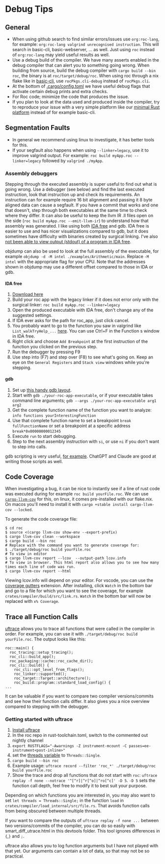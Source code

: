 # Debug Tips

## General

- When using github search to find similar errors/issues use `org:roc-lang`, for example: `org:roc-lang valgrind unrecognised instruction`. This will search in basic-cli, basic-webserver, ... as well. Just using `roc` instead of `org:roc-lang` may yield useful results as well.
- Use a debug build of the compiler. We have many asserts enabled in the debug compiler that can alert you to something going wrong. When building from source, build the debug compiler with `cargo build --bin roc`, the binary is at `roc/target/debug/roc`. When using roc through a nix flake like in [basic-cli](https://github.com/roc-lang/basic-cli), use `rocPkgs.cli-debug` instead of `rocPkgs.cli`.
- At the bottom of [.cargo/config.toml](https://github.com/roc-lang/roc/blob/main/.cargo/config.toml) we have useful debug flags that activate certain debug prints and extra checks.
- For Roc code; minimize the code that produces the issue.
- If you plan to look at the data used and produced inside the compiler, try to reproduce your issue with a very simple platform like our [minimal Rust platform](https://github.com/roc-lang/roc/tree/main/examples/platform-switching/rust-platform) instead of for example basic-cli.

## Segmentation Faults

- In general we recommend using linux to investigate, it has better tools for this. 
- If your segfault also happens when using `--linker=legacy`, use it to improve valgrind output. For example: `roc build myApp.roc --linker=legacy` followed by `valgrind ./myApp`.

### Assembly debuggers

Stepping through the executed assembly is super useful to find out what is going wrong.
Use a debugger (see below) and find the last executed instruction, look that instruction up and check its requirements. An instruction can for example require 16 bit alignment and passing it 8 byte aligned data can cause a segfault.
If you have a commit that works and one that doesn't, step through both executables at the same time to check where they differ.
It can also be useful to keep the llvm IR .ll files open on the side (`roc build myApp.roc --emit-llvm-ir`) to understand how that assembly was generated.
I like using both [IDA free](https://hex-rays.com/ida-free/) and gdb.
IDA free is easier to use and has nicer visualizations compared to gdb, but it does sometimes have difficulty with binaries created by surgical linking.
I've also [not been able to view output (stdout) of a program in IDA free](https://stackoverflow.com/questions/78888834/how-to-view-stdout-in-ida-debugger).

objdump can also be used to look at the full assembly of the executable, for example `objdump -d -M intel ./examples/Arithmetic/main`. Replace `-M intel` with the appropriate flag for your CPU.
Note that the addresses shown in objdump may use a different offset compared to those in IDA or gdb.

#### IDA free

1. [Download here](https://hex-rays.com/ida-free/)
2. Build your roc app with the legacy linker if it does not error only with the surgical linker: `roc build myApp.roc --linker=legacy`
3. Open the produced executable with IDA free, don't change any of the suggested settings.
4. If IDA ever asks for the path for roc_app, just click cancel.
5. You probably want to go to the function you saw in valgrind like `List_walkTryHelp_...` [here](https://github.com/roc-lang/examples/pull/192#issuecomment-2269571439). You can use Ctrl+F in the Function s window in IDA free.
6. Right click and choose `Add Breakpoint` at the first instruction of the function you clicked on the previous step.
7. Run the debugger by pressing F9
8. Use step into (F7) and step over (F8) to see what's going on. Keep an eye on the `General Registers` and `Stack view` windows while you're stepping.


#### gdb

1. Set up [this handy gdb layout](https://github.com/cyrus-and/gdb-dashboard).
2. Start with `gdb ./your-roc-app-executable`, or if your executable takes command line arguments; `gdb --args ./your-roc-app-executable arg1 arg2`
3. Get the complete function name of the function you want to analyze: `info functions yourInterestingFunction`
4. Use that complete function name to set a breakpoint `break fullFunctionName` or set a breakpoint at a specific address `break*0x00000000012345`
5. Execute `run` to start debugging.
6. Step to the next assembly instruction with `si`, or use `ni` if you don't want to step into calls.

gdb scripting is very useful, [for example](https://roc.zulipchat.com/#narrow/stream/395097-compiler-development/topic/gdb.20script/near/424422545).
ChatGPT and Claude are good at writing those scripts as well.

## Code Coverage

When investigating a bug, it can be nice to instantly see if a line of rust code was executed during for example `roc build yourFile.roc`. We can use [`cargo-llvm-cov`](https://github.com/taiki-e/cargo-llvm-cov) for this, on linux, it comes pre-installed with our flake.nix. On macos you'll need to install it with `cargo +stable install cargo-llvm-cov --locked`.

To generate the code coverage file:

```shell
$ cd roc
$ source <(cargo llvm-cov show-env --export-prefix)
$ cargo llvm-cov clean --workspace
$ cargo build --bin roc
# Replace with the command you want to generate coverage for:
$ ./target/debug/roc build yourFile.roc
# To view in editor
$ cargo llvm-cov report --lcov  --output-path lcov.info
# To view in browser. This html report also allows you to see how many times each line of code was run. 
$ cargo llvm-cov report --html
```
Viewing lcov.info will depend on your editor. For vscode, you can use the [coverage gutters](https://marketplace.visualstudio.com/items?itemName=ryanluker.vscode-coverage-gutters) extension. After installing, click `Watch` in the bottom bar and go to a file for which you want to see the coverage, for example `crates/compiler/build/src/link.rs`. `Watch` in the bottom bar will now be replaced with `x% Coverage`.

## Trace all Function Calls

[uftrace](https://github.com/namhyung/uftrace) allows you to trace all functions that were called in the compiler in order. For example, you can use it with `./target/debug/roc build yourFile.roc`. The output looks like this:
```
roc::main() {
  roc_tracing::setup_tracing();
  roc_cli::build_app();
  roc_packaging::cache::roc_cache_dir();
  roc_cli::build() {
    roc_cli::opt_level_from_flags();
    roc_linker::supported();
    roc_target::Target::architecture();
    roc_build::program::standard_load_config() {
...
```
It can be valuable if you want to compare two compiler versions/commits and see how their function calls differ. It also gives you a nice overview compared to stepping with the debugger.

### Getting started with uftrace

1. [Install uftrace](https://github.com/namhyung/uftrace?tab=readme-ov-file#how-to-build-and-install-uftrace)
1. In the roc repo in rust-toolchain.toml, switch to the commented out nightly channel
1. `export RUSTFLAGS="-Awarnings -Z instrument-mcount -C passes=ee-instrument<post-inline>"`
1. set the [threads variable](https://github.com/roc-lang/roc/blob/690e690bb7c9333825157f54fc471a8a15b92aae/crates/compiler/load_internal/src/file.rs#L1555) to `Threads::Single`.
1. `cargo build --bin roc`
1. Example usage: `uftrace record --filter 'roc_*' ./target/debug/roc build yourFile.roc`
1. Show the trace and drop all functions that do not start with `roc`: `uftrace replay -f none --notrace '^[^r]|^r[^o]|^ro[^c]' -D 5`. `-D 5` sets the function call depth, feel free to modify it to best suit your purpose.

Depending on which functions you are interested in, you may also want to set `let threads = Threads::Single;` in the function `load` in `crates/compiler/load_internal/src/file.rs`. That avoids function calls from being obscured between multiple threads.

If you want to compare the outputs of `uftrace replay -f none ...` between two versions/commits of the compiler, you can do so easily with smart_diff_utrace.html in this devtools folder. This tool ignores differences in `{`,`}` and `;`.

uftrace also allows you to log function arguments but I have not played with that yet. Our arguments can contain a lot of data, so that may not be so practical.
